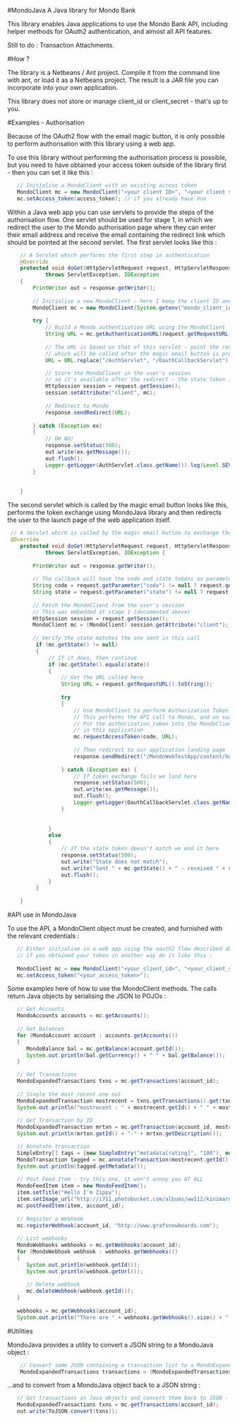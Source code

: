 #MondoJava
A Java library for Mondo Bank

This library enables Java applications to use the Mondo Bank API, including helper methods for OAuth2 authentication, and almost all API features.

Still to do : Transaction Attachments.

#How ?

The library is a Netbeans / Ant project. Compile it from the command line with ant, or load it as a Netbeans project. The result is a JAR file you can incorporate into your own application. 

This library does not store or manage client_id or client_secret - that's up to you.

#Examples - Authorisation

Because of the OAuth2 flow with the email magic button, it is only possible to perform authorisation with this library using a web app.

To use this library without performing the authorisation process is possible, but you need to have obtained your access token outside of the library first - then you can set it like this :

```java
   // Initialise a MondoClient with an existing access token
   MondoClient mc = new MondoClient("<your client ID>", "<your client secret>");
   mc.setAccess_token(access_token); // if you already have one
```
Within a Java web app you can use servlets to provide the steps of the authorisation flow. One servlet should be used for stage 1, in which we redirect the user to the Mondo authorisation page where they can enter their email address and receive the email containing the redirect link which should be pointed at the second servlet. The first servlet looks like this :

```java
    // A Servlet which performs the first step in authentication
    @Override
    protected void doGet(HttpServletRequest request, HttpServletResponse response)
            throws ServletException, IOException 
    {
        PrintWriter out = response.getWriter();
        
        // Initialise a new MondoClient - here I keep the client ID and client secret in environment vars
        MondoClient mc = new MondoClient(System.getenv("mondo_client_id"), System.getenv("mondo_client_secret"));
        
        try {
            // Build a Mondo authentication URL using the MondoClient
            String URL = mc.getAuthenticationURL(request.getRequestURL().toString());
            
            // The URL is based on that of this servlet - point the redirect at the callback servlet
            // which will be called after the magic email button is pressed
            URL = URL.replace("/AuthServlet", "/OauthCallbackServlet");

            // Store the MondoClient in the user's session 
            // so it's available after the redirect - the state token is in here now
            HttpSession session = request.getSession();
            session.setAttribute("client", mc);
            
            // Redirect to Mondo
            response.sendRedirect(URL);
            
        } catch (Exception ex) 
        {
            // OH NO!
            response.setStatus(500);
            out.write(ex.getMessage());
            out.flush();
            Logger.getLogger(AuthServlet.class.getName()).log(Level.SEVERE, null, ex);
        }
        
        
    }
```
The second servlet which is called by the magic email button looks like this, performs the token exchange using MondoJava library and then redirects the user to the launch page of the web application itself.

```java
 // A Servlet which is called by the magic email button to exchange the code for the token
 @Override
    protected void doGet(HttpServletRequest request, HttpServletResponse response)
            throws ServletException, IOException {
        
        PrintWriter out = response.getWriter();
        
        // The callback will have the code and state tokens as parameters
        String code = request.getParameter("code") != null ? request.getParameter("code") : "";
        String state = request.getParameter("state") != null ? request.getParameter("state") : "";
        
        // Fetch the MondoClient from the user's session
        // This was embedded at stage 1 (documented above)
        HttpSession session = request.getSession();
        MondoClient mc = (MondoClient) session.getAttribute("client");
         
        // Verify the state matches the one sent in this call
         if (mc.getState() != null)
         {
             // If it does, then continue
             if (mc.getState().equals(state))
             {
                 // Get the URL called here
                 String URL = request.getRequestURL().toString();
                 
                 try 
                 {
                     // Use MondoClient to perform Authorization Token Exchange
                     // This performs the API call to Mondo, and on success it will
                     // Put the authorization_token into the MondoClient for use
                     // in this application
                     mc.requestAccessToken(code, URL);
                     
                     // Then redirect to our application landing page
                     response.sendRedirect("/MondoWebTestApp/content/home.jsp");
                     
                 } catch (Exception ex) {
                     // If token exchange fails we land here
                     response.setStatus(500);
                     out.write(ex.getMessage());
                     out.flush();
                     Logger.getLogger(OauthCallbackServlet.class.getName()).log(Level.SEVERE, null, ex);
                 }
                 
                 
             }
             else
             {
                 // If the state token doesn't match we end it here
                 response.setStatus(500);
                 out.write("State does not match");
                 out.write("Sent " + mc.getState() + " - received " + state);
                 out.flush();
             }
         }
        
    }
```

#API use in MondoJava

To use the API, a MondoClient object must be created, and furnished with the relevant credentials :

```java
   // Either initialise in a web app using the oauth2 flow described above or 
   // if you obtained your token in another way do it like this :
   
   MondoClient mc = new MondoClient("<your_client_id>", "<your_client_secret>");
   mc.setAccess_token("<your_access_token>");
```
Some examples here of how to use the MondoClient methods. The calls return Java objects by serialising the JSON to POJOs :

```java
   // Get Accounts
   MondoAccounts accounts = mc.getAccounts();
            
   // Get Balances
   for (MondoAccount account : accounts.getAccounts())
   {
      MondoBalance bal = mc.getBalance(account.getId());
      System.out.println(bal.getCurrency() + " " + bal.getBalance());
   }

   // Get Transactions
   MondoExpandedTransactions txns = mc.getTransactions(account_id);
           
   // Single the most recent one out
   MondoExpandedTransaction mostrecent = txns.getTransactions().get(txns.getTransactions().size()-1);
   System.out.println("mostrecent : " + mostrecent.getId() + " " + mostrecent.getAmount() + " at " + mostrecent.getMerchant().getName());
            
   // Get Transaction by ID
   MondoExpandedTransaction mrtxn = mc.getTransaction(account_id, mostrecent.getId());
   System.out.println(mrtxn.getId() + "-" + mrtxn.getDescription());

   // Annotate transaction
   SimpleEntry[] tags = {new SimpleEntry("metadata[rating]", "100"), new SimpleEntry("metadata[stars]", "5")};
   MondoTransaction tagged = mc.annotateTransaction(mostrecent.getId(), tags);
   System.out.println(tagged.getMetadata());
            
   // Post Feed Item - try this one, it won't annoy you AT ALL
   MondoFeedItem item = new MondoFeedItem();
   item.setTitle("Hello I'm Zippy");
   item.setImage_url("http://i711.photobucket.com/albums/ww112/kinimaru/zippy.png");
   mc.postFeedItem(item, account_id);
            
   // Register a Webhook
   mc.registerWebhook(account_id, "http://www.grafsnowboards.com");
            
   // List webhooks
   MondoWebhooks webhooks = mc.getWebhooks(account_id);
   for (MondoWebhook webhook : webhooks.getWebhooks())
   {
      System.out.println(webhook.getId());
      System.out.println(webhook.getUrl());
                
      // Delete webhook
      mc.deleteWebhook(webhook.getId());
   }
            
   webhooks = mc.getWebhooks(account_id);
   System.out.println("There are " + webhooks.getWebhooks().size() + " webhooks registered");
```

#Utilities

MondoJava provides a utility to convert a JSON string to a MondoJava object :

```java
    // Convert some JSON containing a transaction list to a MondoExpandedTransactions object
    MondoExpandedTransactions transactions = (MondoExpandedTransactions) ToJava.convert(json), MondoExpandedTransactions.class);
```

...and to convert from a MondoJava object back to a JSON string :

```java
   // Get transactions as Java objects and convert them back to JSON - yeah I know...!
   MondoExpandedTransactions txns = mc.getTransactions(account_id);
   out.write(ToJSON.convert(txns));
```

